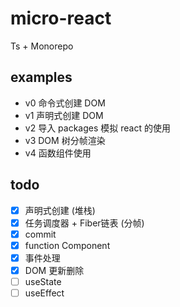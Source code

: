 # micro-react

Ts + Monorepo

## examples
- v0 命令式创建 DOM
- v1 声明式创建 DOM
- v2 导入 packages 模拟 react 的使用
- v3 DOM 树分帧渲染
- v4 函数组件使用


## todo

- [x] 声明式创建 (堆栈)
- [x] 任务调度器 + Fiber链表 (分帧)
- [x] commit 
- [x] function Component
- [x] 事件处理
- [x] DOM 更新删除
- [ ] useState
- [ ] useEffect
